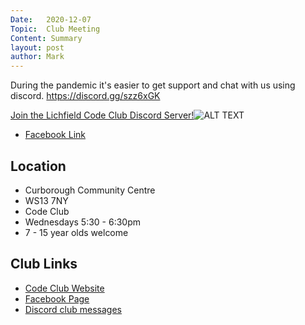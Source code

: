 ```yaml
---
Date:   2020-12-07
Topic:  Club Meeting
Content: Summary
layout: post
author: Mark
---
```

During the pandemic it's easier to get support and chat with us using discord. 
https://discord.gg/szz6xGK

[Join the Lichfield Code Club Discord Server!](https://l.facebook.com/l.php?u=https%3A%2F%2Fdiscord.gg%2Fszz6xGK&h=AT3ayX7jZBuEooZtaZZrfjTI90mGsKoSj3Zcoi36zGgYJacJrJMlgvSRzWdyqeZdDTDzx6uzxjbw5IyBlcjnyMm-DWf2CAJbdiXEE9hPTi4RIpyTLDVI6O0RS6uPTws_&s=1)![ALT TEXT](https://external.fbhx6-1.fna.fbcdn.net/emg1/v/t13/13957814808962068580?url=https%3A%2F%2Fcdn.discordapp.com%2Ficons%2F752788181954461750%2Fffc72da0d75123f00019873ad95b9e43.jpg%3Fsize%3D256&fb_obo=1&utld=discordapp.com&stp=c0.5000x0.5000f_dst-emg0_p200x200_q75&ccb=13-1&oh=06_AbGIcl6VqTpIf00Bin7d_ToFUbcq_hCUJ6ZaI4zJTKO3zw&oe=65289D0C&_nc_sid=e609ca)

* [Facebook Link](https://www.facebook.com/1481985248595237/posts/3323599134433830/)

## Location

* Curborough Community Centre
* WS13 7NY
* Code Club
* Wednesdays 5:30 - 6:30pm
* 7 - 15 year olds welcome

## Club Links

* [Code Club Website](https://lichfield-code-club.github.io/)
* [Facebook Page](https://www.facebook.com/LichfieldCoders)
* [Discord club messages](https://discord.gg/szz6xGK)
